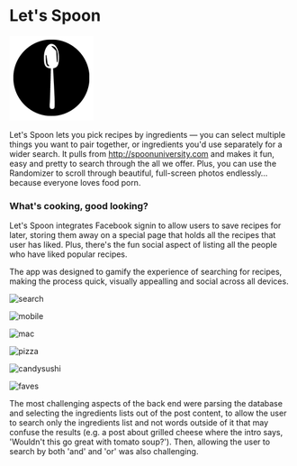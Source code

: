 # Let's Spoon

![Spoon Icon](app/assets/images/logo_150.png)

Let's Spoon lets you pick recipes by ingredients — you can select multiple things you want to pair together, or ingredients you'd use separately for a wider search. It pulls from <http://spoonuniversity.com> and makes it fun, easy and pretty to search through the all we offer. Plus, you can use the Randomizer to scroll through beautiful, full-screen photos endlessly… because everyone loves food porn.

### What's cooking, good looking?

Let's Spoon integrates Facebook signin to allow users to save recipes for later, storing them away on a special page that holds all the recipes that user has liked. Plus, there's the fun social aspect of listing all the people who have liked popular recipes.

The app was designed to gamify the experience of searching for recipes, making the process quick, visually appealling and social across all devices.

![search](http://lets-spoon.herokuapp.com/assets/search.png)

![mobile](http://lets-spoon.herokuapp.com/assets/mobile.png)

![mac](http://lets-spoon.herokuapp.com/assets/mac.png)

![pizza](http://lets-spoon.herokuapp.com/assets/pizza.png)

![candysushi](http://lets-spoon.herokuapp.com/assets/candysushi.png)

![faves](http://lets-spoon.herokuapp.com/assets/faves.png)

The most challenging aspects of the back end were parsing the database and selecting the ingredients lists out of the post content, to allow the user to search only the ingredients list and not words outside of it that may confuse the results (e.g. a post about grilled cheese where the intro says, 'Wouldn't this go great with tomato soup?'). Then, allowing the user to search by both 'and' and 'or' was also challenging.

